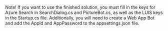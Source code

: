 Note! If you want to use the finished solution, you must fill in the keys for Azure Search in SearchDialog.cs and PictureBot.cs, as well as the LUIS keys in the Startup.cs file. Additionally, you will need to create a Web App Bot and add the AppId and AppPassword to the appsettings.json file.  